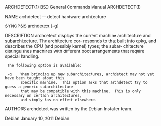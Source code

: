 ARCHDETECT(1)                         BSD General Commands Manual                        ARCHDETECT(1)

NAME
     archdetect — detect hardware architecture

SYNOPSIS
     archdetect [-g]

DESCRIPTION
     archdetect displays the current machine architecture and subarchitecture.  The architecture cor‐
     responds to that built into dpkg, and describes the CPU (and possibly kernel) types; the subar‐
     chitecture distinguishes machines with different boot arrangements that require special handling.

     The following option is available:

     -g    When bringing up new subarchitectures, archdetect may not yet have been taught about this
           specific machine.  This option asks that archdetect try to guess a generic subarchitecture
           that may be compatible with this machine.  This is only necessary on certain architectures,
           and simply has no effect elsewhere.

AUTHORS
     archdetect was written by the Debian Installer team.

Debian                                     January 10, 2011                                     Debian
